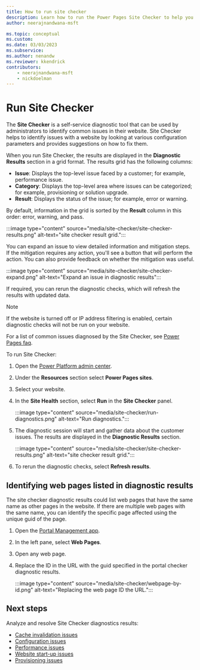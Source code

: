 ```yaml
---
title: How to run site checker
description: Learn how to run the Power Pages Site Checker to help you identify common problems within your website and get suggestions on how to fix them.
author: neerajnandwana-msft

ms.topic: conceptual
ms.custom: 
ms.date: 03/03/2023
ms.subservice: 
ms.author: nenandw
ms.reviewer: kkendrick
contributors:
    - neerajnandwana-msft
    - nickdoelman
---
```


# Run Site Checker

The **Site Checker** is a self-service diagnostic tool that can be used by administrators to identify common issues in their website. Site Checker helps to identify issues with a website by looking at various configuration parameters and provides suggestions on how to fix them.

When you run Site Checker, the results are displayed in the **Diagnostic Results** section in a grid format. The results grid has the following columns:

- **Issue**: Displays the top-level issue faced by a customer; for example, performance issue.
- **Category**: Displays the top-level area where issues can be categorized; for example, provisioning or solution upgrade.
- **Result**: Displays the status of the issue; for example, error or warning.

By default, information in the grid is sorted by the **Result** column in this order: error, warning, and pass.

:::image type="content" source="media/site-checker/site-checker-results.png" alt-text="site checker result grid.":::

You can expand an issue to view detailed information and mitigation steps. If the mitigation requires any action, you'll see a button that will perform the action. You can also provide feedback on whether the mitigation was useful.

:::image type="content" source="media/site-checker/site-checker-expand.png" alt-text="Expand an issue in diagnostic results":::

If required, you can rerun the diagnostic checks, which will refresh the results with updated data.

> [!NOTE]
> If the website is turned off or IP address filtering is enabled, certain diagnostic checks will not be run on your website.

For a list of common issues diagnosed by the Site Checker, see [Power Pages faq](../faq.yml).

To run Site Checker:

1. Open the [Power Platform admin center](https://aka.ms/ppac).

1. Under the **Resources** section select **Power Pages sites**.

1. Select your website.

1. In the **Site Health** section, select **Run** in the **Site Checker** panel. 

    :::image type="content" source="media/site-checker/run-diagnostics.png" alt-text="Run diagnostics.":::


1. The diagnostic session will start and gather data about the customer issues. The results are displayed in the **Diagnostic Results** section.

    :::image type="content" source="media/site-checker/site-checker-results.png" alt-text="site checker result grid.":::

1. To rerun the diagnostic checks, select **Refresh results**.

## Identifying web pages listed in diagnostic results

The site checker diagnostic results could list web pages that have the same name as other pages in the website. If there are multiple web pages with the same name, you can identify the specific page affected using the unique guid of the page.

1. Open the [Portal Management app](../configure/portal-management-app.md).

1. In the left pane, select **Web Pages**.

1. Open any web page.

1. Replace the ID in the URL with the guid specified in the portal checker diagnostic results.

    :::image type="content" source="media/site-checker/webpage-by-id.png" alt-text="Replacing the web page ID the URL.":::

## Next steps

Analyze and resolve Site Checker diagnostics results:
- [Cache invalidation issues](site-checker-cache-invalidation.md)
- [Configuration issues](site-checker-configuration-issues.md)
- [Performance issues](site-checker-performance.md)
- [Website start-up issues](site-checker-startup-issue.md)
- [Provisioning issues](site-checker-provisioning-issues.md)

